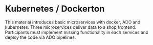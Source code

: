 # Kubernetes / Dockerton

This material introduces basic microservices with docker, ADO and kubernetes. Three microservices deliver data to a shop frontend. Participants must implement missing functionality in each services and deploy the code via ADO pipelines.
